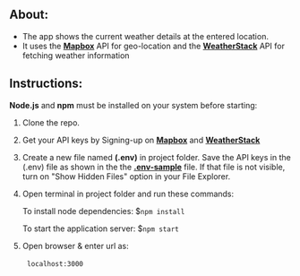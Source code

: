 ## About:

- The app shows the current weather details at the entered location.
- It uses the **[Mapbox](https://www.mapbox.com/)** API for geo-location and the
  **[WeatherStack](https://weatherstack.com/)** API for fetching weather information

## Instructions:

**Node.js** and **npm** must be installed on your system before starting:

1. Clone the repo.

2. Get your API keys by Signing-up on **[Mapbox](https://www.mapbox.com/)**  and
    **[WeatherStack](https://weatherstack.com/)**

3. Create a new file named **(.env)** in project folder. Save the API keys in the (.env)  file as shown in the the **[.env-sample](.env-sample)** file. If that file is not visible, turn on  "Show Hidden Files" option in your File Explorer.

4. Open terminal in project folder and run these commands:

   To install node dependencies:
   $`npm install`

   To start the application server:
   $`npm start`

5. Open browser & enter url as:

        `localhost:3000`
